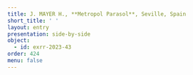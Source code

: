 ```yaml
---
title: J. MAYER H., **Metropol Parasol**, Seville, Spain
short_title: ' '
layout: entry
presentation: side-by-side
object:
  - id: exrr-2023-43
order: 424
menu: false
---
```

